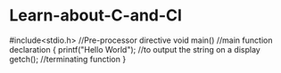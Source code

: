 # Learn-about-C-and-CI
#include<stdio.h>	//Pre-processor directive
void main()		//main function declaration
{
	printf("Hello World");	//to output the string on a display
	getch();		//terminating function
}
